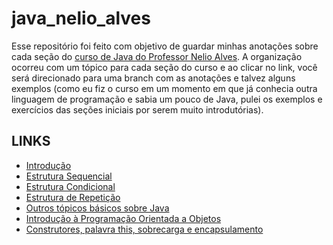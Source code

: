 # java_nelio_alves

Esse repositório foi feito com objetivo de guardar minhas anotações sobre cada seção do [curso de Java do Professor Nelio Alves](https://www.udemy.com/course/java-curso-completo/).
A organização ocorreu com um tópico para cada seção do curso e ao clicar no link, você será direcionado para uma branch com as anotações e talvez alguns exemplos (como eu fiz o curso em um momento em que já conhecia outra linguagem de programação e sabia um pouco de Java, pulei os exemplos e exercícios das seções iniciais por serem muito introdutórias).

## LINKS

- [Introdução](https://github.com/albertoscandido/java_nelio_alves/tree/introduction)
- [Estrutura Sequencial](https://github.com/albertoscandido/java_nelio_alves/tree/sequential_structure)
- [Estrutura Condicional](https://github.com/albertoscandido/java_nelio_alves/tree/conditional_structure)
- [Estrutura de Repetição](https://github.com/albertoscandido/java_nelio_alves/tree/repetitive_structure)
- [Outros tópicos básicos sobre Java](https://github.com/albertoscandido/java_nelio_alves/tree/other_basic_java_topics)
- [Introdução à Programação Orientada a Objetos](https://github.com/albertoscandido/java_nelio_alves/tree/introduction-to-object-oriented-programming)
- [Construtores, palavra this, sobrecarga e encapsulamento](https://github.com/albertoscandido/java_nelio_alves/tree/constructor-this-overload-encapsulation)